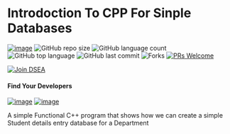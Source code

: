 # Introdoction To CPP For Sinple Databases

[![image](https://img.shields.io/badge/License-MIT-yellow.svg)](https://opensource.org/licenses/MIT)
![GitHub repo size](https://img.shields.io/github/repo-size/jkuatagges/IntroToCPPForDatabases?color=green-yellow&logo=github&logoColor=blue) 
![GitHub language count](https://img.shields.io/github/languages/count/jkuatagges/IntroToCPPForDatabases?logo=visual-studio-code) 
![GitHub top language](https://img.shields.io/github/languages/top/jkuatagges/IntroToCPPForDatabases)
![GitHub last commit](https://img.shields.io/github/last-commit/jkuatagges/IntroToCPPForDatabases?style=plastic&color=brightgreen) 
![Forks](https://img.shields.io/github/forks/jkuatagges/IntroToCPPForDatabases?style=social) 
[![PRs Welcome](https://img.shields.io/badge/PRs-welcome-brightgreen.svg)](https://reactjs.org/docs/how-to-contribute.html#your-first-pull-request)

<a href="https://twitter.com/DataScience_Ea"><img src="https://img.shields.io/discord/733027681184251937.svg?style=flat&label=Join%20DSEA%20Community&color=7289DA" alt="Join DSEA"/></a>

#### Find Your Developers
[![image](https://img.shields.io/twitter/follow/okomojacob?style=social)](https://twitter.com/okomojacob)
[![image](https://img.shields.io/twitter/follow/jkuatagges?style=social)](https://twitter.com/jkuatagges)


A simple Functional C++ program that shows how we can create a simple Student details entry database for a Department 
